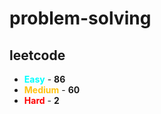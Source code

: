 # problem-solving

## leetcode

- <span style="color :  #00ffff">**Easy**</span> - **86**
- <span style="color :  #ffc20e">**Medium**</span> - **60**
- <span style="color :  red">**Hard**</span> - **2**

